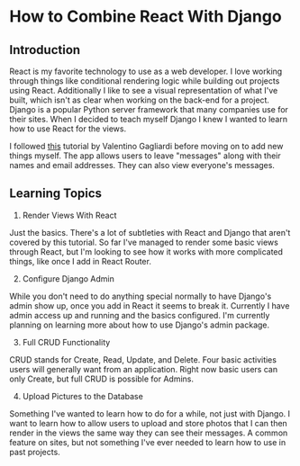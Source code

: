 # How to Combine React With Django

## Introduction
React is my favorite technology to use as a web developer. I love working through things like conditional rendering logic while building out projects using React. Additionally I like to see a visual representation of what I've built, which isn't as clear when working on the back-end for a project. Django is a popular Python server framework that many companies use for their sites. When I decided to teach myself Django I knew I wanted to learn how to use React for the views.

I followed [this](https://www.valentinog.com/blog/tutorial-api-django-rest-react/) tutorial by Valentino Gagliardi before moving on to add new things myself. The app allows users to leave "messages" along with their names and email addresses. They can also view everyone's messages.

## Learning Topics

1. Render Views With React

  Just the basics. There's a lot of subtleties with React and Django that aren't covered by this tutorial. So far I've managed to render some basic views through React, but I'm looking to see how it works with more complicated things, like once I add in React Router.

 2. Configure Django Admin

  While you don't need to do anything special normally to have Django's admin show up, once you add in React it seems to break it. Currently I have admin access up and running and the basics configured. I'm currently planning on learning more about how to use Django's admin package.

3. Full CRUD Functionality

  CRUD stands for Create, Read, Update, and Delete. Four basic activities users will generally want from an application. Right now basic users can only Create, but full CRUD is possible for Admins.

4. Upload Pictures to the Database

  Something I've wanted to learn how to do for a while, not just with Django. I want to learn how to allow users to upload and store photos that I can then render in the views the same way they can see their messages. A common feature on sites, but not something I've ever needed to learn how to use in past projects.
